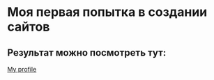 # Моя первая попытка в создании сайтов

## Результат можно посмотреть тут: 

[My profile](https://danvlak.github.io/html-and-css/profile.html)
